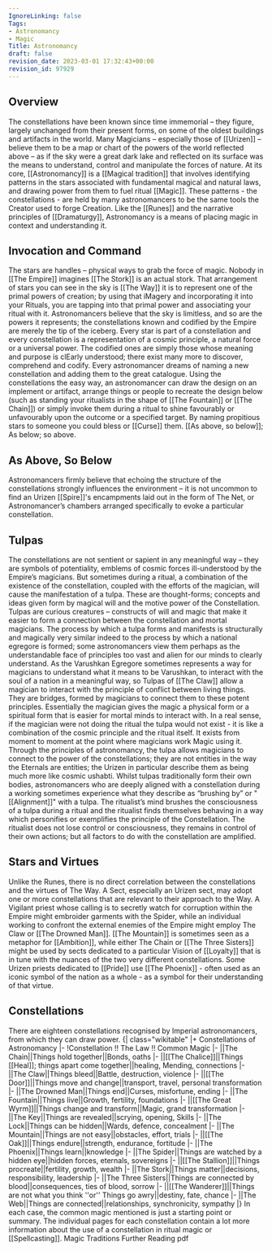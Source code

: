 ```yaml
---
IgnoreLinking: false
Tags:
- Astronomancy
- Magic
Title: Astronomancy
draft: false
revision_date: 2023-03-01 17:32:43+00:00
revision_id: 97929
---
```


## Overview

The constellations have been known since time immemorial – they figure, largely unchanged from their present forms, on some of the oldest buildings and artifacts in the world. Many Magicians – especially those of [[Urizen]] – believe them to be a map or chart of the powers of the world reflected above – as if the sky were a great dark lake and reflected on its surface was the means to understand, control and manipulate the forces of nature. 
At its core, [[Astronomancy]] is a [[Magical tradition]] that involves identifying patterns in the stars associated with fundamental magical and natural laws, and drawing power from them to fuel ritual [[Magic]]. These patterns - the constellations - are held by many astronomancers to be the same tools the Creator used to forge Creation. Like the [[Runes]] and the narrative principles of [[Dramaturgy]], Astronomancy is a means of placing magic in context and understanding it. 
## Invocation and Command
The stars are handles – physical ways to grab the force of magic. Nobody in [[The Empire]] imagines [[The Stork]] is an actual stork. That arrangement of stars you can see in the sky is [[The Way]] it is to represent one of the primal powers of creation; by using that iMagery and incorporating it into your Rituals, you are tapping into that primal power and associating your ritual with it. 
Astronomancers believe that the sky is limitless, and so are the powers it represents; the constellations known and codified by the Empire are merely the tip of the iceberg. Every star is part of a constellation and every constellation is a representation of a cosmic principle, a natural force or a universal power. The codified ones are simply those whose meaning and purpose is clEarly understood; there exist many more to discover, comprehend and codify. Every astronomancer dreams of naming a new constellation and adding them to the great catalogue. 
Using the constellations the easy way, an astronomancer can draw the design on an implement or artifact, arrange things or people to recreate the design below (such as standing your ritualists in the shape of [[The Fountain]] or [[The Chain]]) or simply invoke them during a ritual to shine favourably or unfavourably upon the outcome or a specified target. By naming propitious stars to someone you could bless or [[Curse]] them. 
[[As above, so below]]; As below; so above.
## As Above, So Below
Astronomancers firmly believe that echoing the structure of the constellations strongly influences the environment – it is not uncommon to find an Urizen [[Spire]]'s encampments laid out in the form of The Net, or Astronomancer’s chambers arranged specifically to evoke a particular constellation.
## Tulpas
The constellations are not sentient or sapient in any meaningful way – they are symbols of potentiality, emblems of cosmic forces ill-understood by the Empire’s magicians. But sometimes during a ritual, a combination of the existence of the constellation, coupled with the efforts of the magician, will cause the manifestation of a tulpa. These are thought-forms; concepts and ideas given form by magical will and the motive power of the Constellation. 
Tulpas are curious creatures – constructs of will and magic that make it easier to form a connection between the constellation and mortal magicians. The process by which a tulpa forms and manifests is structurally and magically very similar indeed to the process by which a national egregore is formed; some astronomancers view them perhaps as the understandable face of principles too vast and alien for our minds to clearly understand. As the Varushkan Egregore sometimes represents a way for magicians to understand what it means to be Varushkan, to interact with the soul of a nation in a meaningful way, so Tulpas of [[The Claw]] allow a magician to interact with the principle of conflict between living things.
They are bridges, formed by magicians to connect them to these potent principles. Essentially the magician gives the magic a physical form or a spiritual form that is easier for mortal minds to interact with. In a real sense, if the magician were not doing the ritual the tulpa would not exist - it is like a combination of the cosmic principle and the ritual itself. It exists from moment to moment at the point where magicians work Magic using it. Through the principles of astronomancy, the tulpa allows magicians to connect to the power of the constellations; they are not entities in the way the Eternals are entities; the Urizen in particular describe them as being much more like cosmic ushabti.
Whilst tulpas traditionally form their own bodies, astronomancers who are deeply aligned with a constellation during a working sometimes experience what they describe as “brushing by” or "[[Alignment]]" with a tulpa. The ritualist’s mind brushes the consciousness of a tulpa during a ritual and the ritualist finds themselves behaving in a way which personifies or exemplifies the principle of the Constellation. The ritualist does not lose control or consciousness, they remains in control of their own actions; but all factors to do with the constellation are amplified.
## Stars and Virtues
Unlike the Runes, there is no direct correlation between the constellations and the virtues of The Way. A Sect, especially an Urizen sect, may adopt one or more constellations that are relevant to their approach to the Way. A Vigilant priest whose calling is to secretly watch for corruption within the Empire might embroider garments with the Spider, while an individual working to confront the external enemies of the Empire might employ The Claw or [[The Drowned Man]]. [[The Mountain]] is sometimes seen as a metaphor for [[Ambition]], while either The Chain or [[The Three Sisters]] might be used by sects dedicated to a particular Vision of [[Loyalty]] that is in tune with the nuances of the two very different constellations. Some Urizen priests dedicated to [[Pride]] use [[The Phoenix]] - often used as an iconic symbol of the nation as a whole - as a symbol for their understanding of that virtue.
## Constellations
There are eighteen constellations recognised by Imperial astronomancers, from which they can draw power.
{| class="wikitable"
|+ Constellations of Astronomancy
|-
!Constellation !! The Law !! Common Magic
|-
||The Chain||Things hold together||Bonds, oaths
|-
||[[The Chalice]]||Things [[Heal]]; things apart come together||healing, Mending, connections
|-
||The Claw||Things bleed||Battle, destruction, violence
|-
||[[The Door]]||Things move and change||transport, travel, personal transformation
|-
||The Drowned Man||Things end||Curses, misfortune, ending
|-
||The Fountain||Things live||Growth, fertility, foundations
|-
||[[The Great Wyrm]]||Things change and transform||Magic, grand transformation
|-
||The Key||Things are revealed||scrying, opening, Skills
|-
||The Lock||Things can be hidden||Wards, defence, concealment
|-
||The Mountain||Things are not easy||obstacles, effort, trials
|-
||[[The Oak]]||Things endure||strength, endurance, fortitude
|-
||The Phoenix||Things learn||knowledge
|-
||The Spider||Things are watched by a hidden eye||hidden forces, eternals, sovereigns
|-
||[[The Stallion]]||Things procreate||fertility, growth, wealth
|-
||The Stork||Things matter||decisions, responsibility, leadership
|-
||The Three Sisters||Things are connected by blood||consequences, ties of blood, sorrow
|-
||[[The Wanderer]]||Things are not what you think ''or'' Things go awry||destiny, fate, chance
|-
||The Web||Things are connected||relationships, synchronicity, sympathy
|}
In each case, the common magic mentioned is just a starting point or summary. The individual pages for each constellation contain a lot more information about the use of a constellation in ritual magic or [[Spellcasting]].
Magic Traditions Further Reading
pdf